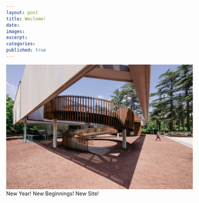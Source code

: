 ```yaml
---
layout: post
title: Weclome!
date: 
images: 
excerpt: 
categories: 
published: true
---
```



![](/uploads/versions/19679105-1362118153844061-4269301735498166812-o-1---x----1500-1000x---.jpg)New Year! New Beginnings! New Site!

